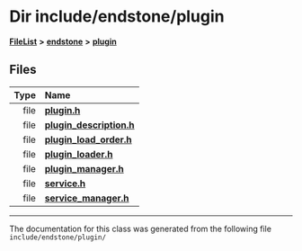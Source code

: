 

# Dir include/endstone/plugin



[**FileList**](files.md) **>** [**endstone**](dir_6cf277b678674f97c7a2b6b3b2447b33.md) **>** [**plugin**](dir_53ee43673b2467e53c4cb8c30a2e7d89.md)












## Files

| Type | Name |
| ---: | :--- |
| file | [**plugin.h**](plugin_8h.md) <br> |
| file | [**plugin\_description.h**](plugin__description_8h.md) <br> |
| file | [**plugin\_load\_order.h**](plugin__load__order_8h.md) <br> |
| file | [**plugin\_loader.h**](plugin__loader_8h.md) <br> |
| file | [**plugin\_manager.h**](plugin__manager_8h.md) <br> |
| file | [**service.h**](service_8h.md) <br> |
| file | [**service\_manager.h**](service__manager_8h.md) <br> |



























































------------------------------
The documentation for this class was generated from the following file `include/endstone/plugin/`

